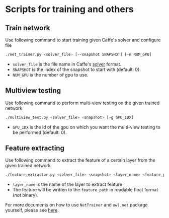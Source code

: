 Scripts for training and others
===============================

Train network
-------------

Use following command to start training given Caffe's solver and configure file
```bash
./net_trainer.py <solver_file> [--snapshot SNAPSHOT] [-n NUM_GPU]
```
* `solver_file` is the file name in Caffe's [solver](https://github.com/BVLC/caffe/blob/master/models/bvlc_googlenet/quick_solver.prototxt) format.
* `SNAPSHOT` is the index of the snapshot to start with (default: 0).
* `NUM_GPU` is the number of gpu to use.

Multiview testing
-----------------

Use following command to perform multi-view testing on the given trained network
```bash
./multiview_test.py <solver_file> <snapshot> [-g GPU_IDX]
```
* `GPU_IDX` is the id of the gpu on which you want the multi-view testing to be performed (default: 0).

Feature extracting
------------------

Use following command to extract the feature of a certain layer from the given trained network
```bash
./feature_extractor.py <solver_file> <snapshot> <layer_name> <feature_path> [-g GPU_IDX]
```
* `layer_name` is the name of the layer to extract feature
* The feature will be written to the `feature_path` in readable float format (*not* binary).

For more documents on how to use `NetTrainer` and `owl.net` package yourself, please see [here](https://github.com/dmlc/minerva/tree/master/owl/owl/net).

